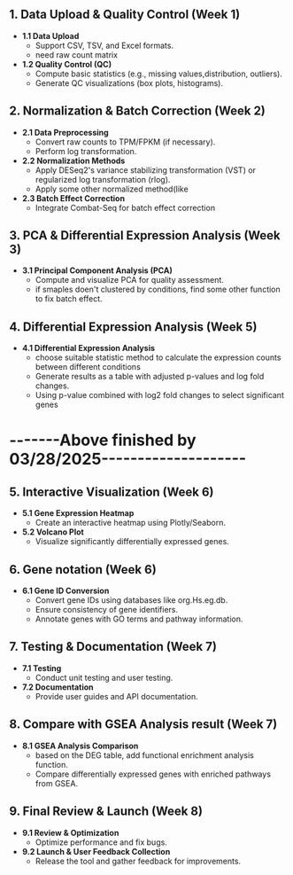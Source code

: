 ## 1. Data Upload & Quality Control (Week 1)
- **1.1 Data Upload**
  - Support CSV, TSV, and Excel formats.
  - need raw count matrix
- **1.2 Quality Control (QC)**
  - Compute basic statistics (e.g., missing values,distribution, outliers).
  - Generate QC visualizations (box plots, histograms).

## 2. Normalization & Batch Correction (Week 2)
- **2.1 Data Preprocessing**
  - Convert raw counts to TPM/FPKM (if necessary).
  - Perform log transformation.
- **2.2 Normalization Methods**
  - Apply DESeq2's variance stabilizing transformation (VST) or regularized log transformation (rlog).
  - Apply some other normalized method(like 
- **2.3 Batch Effect Correction**
  - Integrate Combat-Seq for batch effect correction

## 3. PCA & Differential Expression Analysis (Week 3)
- **3.1 Principal Component Analysis (PCA)**
  - Compute and visualize PCA for quality assessment.
  - if smaples doen't clustered by conditions, find some other function to fix batch effect.
    
## 4. Differential Expression Analysis (Week 5)
- **4.1 Differential Expression Analysis**
  - choose suitable statistic method to calculate the expression counts between different conditions
  - Generate results as a table with adjusted p-values and log fold changes.
  - Using p-value combined with log2 fold changes to select significant genes

#      -------Above finished by 03/28/2025--------------------  #

## 5. Interactive Visualization (Week 6)
- **5.1 Gene Expression Heatmap**
  - Create an interactive heatmap using Plotly/Seaborn.
- **5.2 Volcano Plot**
  - Visualize significantly differentially expressed genes.

## 6. Gene notation (Week 6)
- **6.1 Gene ID Conversion**
  - Convert gene IDs using databases like org.Hs.eg.db.
  - Ensure consistency of gene identifiers.
  - Annotate genes with GO terms and pathway information.

## 7. Testing & Documentation (Week 7)
- **7.1 Testing**
  - Conduct unit testing and user testing.
- **7.2 Documentation**
  - Provide user guides and API documentation.
    
## 8. Compare with GSEA Analysis result (Week 7)
- **8.1 GSEA Analysis Comparison**
  -  based on the DEG table, add functional enrichment analysis function.
  - Compare differentially expressed genes with enriched pathways from GSEA.

## 9. Final Review & Launch (Week 8)
- **9.1 Review & Optimization**
  - Optimize performance and fix bugs.
- **9.2 Launch & User Feedback Collection**
  - Release the tool and gather feedback for improvements.
    


